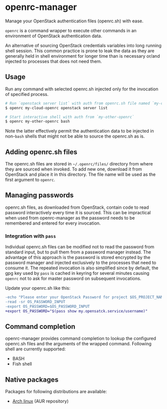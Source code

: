 # openrc-manager

Manage your OpenStack authentication files (openrc.sh) with ease.

`openrc` is a command wrapper to execute other commands in an environment of OpenStack authentication data.

An alternative of sourcing OpenStack credentials variables into long running shell session. This common practice is prone to leak the data as they are generally held in shell environment for longer time than is necessary or/and injected to processes that does not need them.

## Usage

Run any command with selected openrc.sh injected only for the invocation of specified process.

```bash
# Run `openstack server list` with auth from openrc.sh file named `my-cloud-openrc`
$ openrc my-cloud-openrc openstack server list

# Start interactive shell with auth from `my-other-openrc`
$ openrc my-other-openrc bash
```

Note the latter effectively permit the authentication data to be injected in non-`bash` shells that might not be able to source the openrc.sh as is.

## Adding openrc.sh files

The openrc.sh files are stored in `~/.openrc/files/` directory from where they are sourced when invoked. To add new one, download it from OpenStack and place it in this directory. The file name will be used as the first argument to `openrc`.

## Managing passwords

openrc.sh files, as downloaded from OpenStack, contain code to read password interactively every time it is sourced. This can be impractical when used from openrc-manager as the password needs to be remembered and entered for every invocation.

### Integration with `pass`

Individual openrc.sh files can be modified not to read the password from standard input, but to pull them from a password manager instead. The advantage of this approach is the password is stored encrypted by the password manager and injected exclusively to the processes that need to consume it. The repeated invocation is also simplified since by default, the gpg key used by `pass` is cached in keyring for several minutes causing `openrc` not to ask for master password on subsequent invocations.

Update your openrc.sh like this:
```diff
-echo "Please enter your OpenStack Password for project $OS_PROJECT_NAME as user $OS_USERNAME: "
-read -sr OS_PASSWORD_INPUT
-export OS_PASSWORD=$OS_PASSWORD_INPUT
+export OS_PASSWORD="$(pass show my.opensatck.service/username)"
```

## Command completion

openrc-manager provides command completion to lookup the configured openrc.sh files and the arguments of the wrapped command. Following shell are currently supported:

- BASH
- Fish shell

## Native packages

Packages for following distributions are available:

- [Arch linux](https://aur.archlinux.org/packages/openrc-manager/) (AUR repository)
